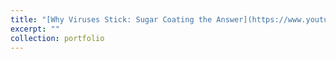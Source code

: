```yaml
---
title: "[Why Viruses Stick: Sugar Coating the Answer](https://www.youtube.com/watch?v=4iCq5SmdvJ4&t=10s)"
excerpt: ""
collection: portfolio
---
```



